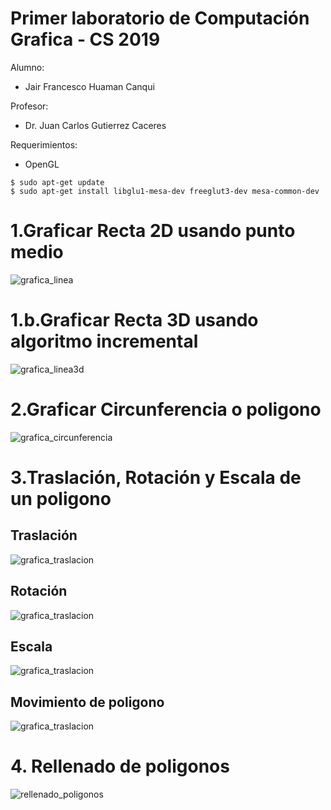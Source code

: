 # Primer laboratorio de Computación Grafica - CS 2019

Alumno:
- Jair Francesco Huaman Canqui

Profesor: 
- Dr. Juan Carlos Gutierrez Caceres

Requerimientos:
- OpenGL

```
$ sudo apt-get update
$ sudo apt-get install libglu1-mesa-dev freeglut3-dev mesa-common-dev
```

# 1.Graficar Recta 2D usando punto medio

![grafica_linea](imagenes/grafica_linea.png)

# 1.b.Graficar Recta 3D usando algoritmo incremental

![grafica_linea3d](imagenes/grafico_linea3d.png)

# 2.Graficar Circunferencia o poligono 

![grafica_circunferencia](imagenes/grafica_circulo.png)

# 3.Traslación, Rotación y Escala de un poligono


## Traslación

![grafica_traslacion](imagenes/opengl-traslacion.gif)

## Rotación

![grafica_traslacion](imagenes/opengl-rotacion.gif)

## Escala

![grafica_traslacion](imagenes/opengl-escala.gif)

## Movimiento de poligono

![grafica_traslacion](imagenes/opengl-poligono.gif)



# 4. Rellenado de poligonos

![rellenado_poligonos](imagenes/grafica_rellenadopoligono.png)


